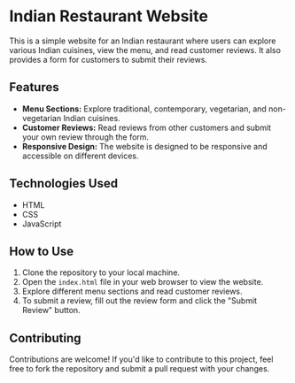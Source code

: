 # Indian Restaurant Website

This is a simple website for an Indian restaurant where users can explore various Indian cuisines, view the menu, and read customer reviews. It also provides a form for customers to submit their reviews.

## Features

- **Menu Sections:** Explore traditional, contemporary, vegetarian, and non-vegetarian Indian cuisines.
- **Customer Reviews:** Read reviews from other customers and submit your own review through the form.
- **Responsive Design:** The website is designed to be responsive and accessible on different devices.

## Technologies Used

- HTML
- CSS
- JavaScript

## How to Use

1. Clone the repository to your local machine.
2. Open the `index.html` file in your web browser to view the website.
3. Explore different menu sections and read customer reviews.
4. To submit a review, fill out the review form and click the "Submit Review" button.

## Contributing

Contributions are welcome! If you'd like to contribute to this project, feel free to fork the repository and submit a pull request with your changes.
